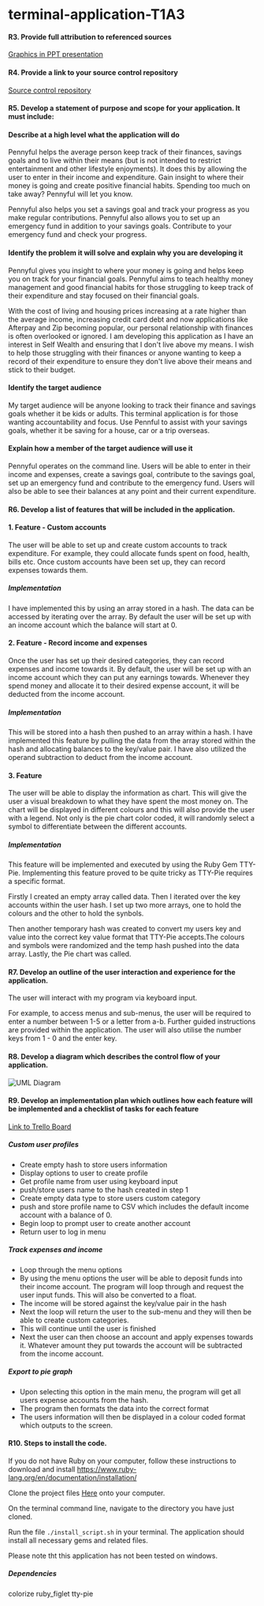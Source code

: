 # terminal-application-T1A3

#### R3. Provide full attribution to referenced sources

[Graphics in PPT presentation](https://www.vecteezy.com/vector-art/172026-piggy-bank-vector-set)
#### R4. Provide a link to your source control repository
[Source control repository](https://github.com/KateAnisha/terminal-application-T1A3)

#### R5. Develop a statement of purpose and scope for your application. It must include:
#### Describe at a high level what the application will do
Pennyful helps the average person keep track of their finances, savings goals and to live within their means (but is not intended to restrict entertainment and other lifestyle enjoyments). It does this by allowing the user to enter in their income and expenditure. Gain insight to where their money is going and create positive financial habits. Spending too much on take away? Pennyful will let you know. 

Pennyful also helps you set a savings goal and track your progress as you make regular contributions. Pennyful also allows you to set up an emergency fund in addition to your savings goals. Contribute to your emergency fund and check your progress.

#### Identify the problem it will solve and explain why you are developing it
Pennyful gives you insight to where your money is going and helps keep you on track for your financial goals. Pennyful aims to teach healthy money management and good financial habits for those struggling to keep track of their expenditure and stay focused on their financial goals.   

With the cost of living and housing prices increasing at a rate higher than the average income, increasing credit card debt and now applications like Afterpay and Zip becoming popular, our personal relationship with finances is often overlooked or ignored. I am developing this application as I have an interest in Self Wealth and ensuring that I don't live above my means. I wish to help those struggling with their finances or anyone wanting to keep a record of their expenditure to ensure they don't live above their means and stick to their budget. 

#### Identify the target audience
My target audience will be anyone looking to track their finance and savings goals whether it be kids or adults. This terminal application is for those wanting accountability and focus. Use Pennful to assist with your savings goals, whether it be saving for a house, car or a trip overseas.

#### Explain how a member of the target audience will use it
Pennyful operates on the command line. Users will be able to enter in their income and expenses, create a savings goal, contribute to the savings goal, set up an emergency fund and contribute to the emergency fund. Users will also be able to see their balances at any point and their current expenditure. 

#### R6. Develop a list of features that will be included in the application.
#### 1. Feature - Custom accounts
The user will be able to set up and create custom accounts to track expenditure. For example, they could allocate funds spent on food, health, bills etc. Once custom accounts have been set up, they can record expenses towards them.
##### Implementation 
I have implemented this by using an array stored in a hash. The data can be accessed by iterating over the array. By default the user will be set up with an income account which the balance will start at 0.

#### 2. Feature - Record income and expenses
Once the user has set up their desired categories, they can record expenses and income towards it. By default, the user will be set up with an income account which they can put any earnings towards. Whenever they spend money and allocate it to their desired expense account, it will be deducted from the income account. 

##### Implementation
This will be stored into a hash then pushed to an array within a hash.
I have implemented this feature by pulling the data from the array stored within the hash and allocating balances to the key/value pair. I have also utilized the operand subtraction to deduct from the income account.

#### 3. Feature
The user will be able to display the information as chart. This will give the user a visual breakdown to what they have spent the most money on. The chart will be displayed in different colours and this will also provide the user with a legend. Not only is the pie chart color coded, it will randomly select a symbol to differentiate between the different accounts. 
##### Implementation
This feature will be implemented and executed by using the Ruby Gem TTY-Pie. Implementing this feature proved to be quite tricky as TTY-Pie requires a specific format.  

Firstly I created an empty array called data. 
Then I iterated over the key accounts within the user hash. 
I set up two more arrays, one to hold the colours and the other to hold the synbols. 

Then another temporary hash was created to convert my users key and value into the correct key value format that TTY-Pie accepts.The colours and symbols were randomized and the temp hash pushed into the data array. Lastly, the Pie chart was called.

#### R7. Develop an outline of the user interaction and experience for the application.
The user will interact with my program via keyboard input.

For example, to access menus and sub-menus, the user will be required to enter a number between 1-5 or a letter from a-b. Further guided instructions are provided within the application. The user will also utilise the number keys from 1 - 0 and the enter key. 

#### R8. Develop a diagram which describes the control flow of your application. 
![UML Diagram](docs/UMLDiagram.png)

#### R9. Develop an implementation plan which outlines how each feature will be implemented and a checklist of tasks for each feature
[Link to Trello Board](https://trello.com/b/cawbGXTJ/t1a3)
##### Custom user profiles
- Create empty hash to store users information
- Display options to user to create profile
- Get profile name from user using keyboard input
- push/store users name to the hash created in step 1
- Create empty data type to store users custom category
- push and store profile name to CSV which includes the default income account with a balance of 0. 
- Begin loop to prompt user to create another account
- Return user to log in menu

##### Track expenses and income
- Loop through the menu options
- By using the menu options the user will be able to deposit funds into their income account. The program will loop through and request the user input funds. This will also be converted to a float. 
- The income will be stored against the key/value pair in the hash
- Next the loop will return the user to the sub-menu and they will then be able to create custom categories.
- This will continue until the user is finished
- Next the user can then choose an account and apply expenses towards it. Whatever amount they put towards the account will be subtracted from the income account. 

##### Export to pie graph
- Upon selecting this option in the main menu, the program will get all users expense accounts from the hash.
- The program then formats the data into the correct format
- The users information will then be displayed in a colour coded format which outputs to the screen. 

#### R10. Steps to install the code. 
If you do not have Ruby on your computer, follow these instructions to download and install https://www.ruby-lang.org/en/documentation/installation/

Clone the project files [Here](https://github.com/KateAnisha/terminal-application-T1A3) onto your computer.

On the terminal command line, navigate to the directory you have just cloned.

Run the file `./install_script.sh` in your terminal. The application should install all necessary gems and related files.

Please note tht this application has not been tested on windows. 

##### Dependencies 
colorize
ruby_figlet
tty-pie 
